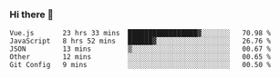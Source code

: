 ### Hi there 👋

<!--
**xin-code/Xin-code** is a ✨ _special_ ✨ repository because its `README.md` (this file) appears on your GitHub profile.

Here are some ideas to get you started:
<!--START_SECTION:waka-->
```text
Vue.js       23 hrs 33 mins  █████████████████▓░░░░░░░   70.98 % 
JavaScript   8 hrs 52 mins   ██████▓░░░░░░░░░░░░░░░░░░   26.76 % 
JSON         13 mins         ▒░░░░░░░░░░░░░░░░░░░░░░░░   00.67 % 
Other        12 mins         ░░░░░░░░░░░░░░░░░░░░░░░░░   00.65 % 
Git Config   9 mins          ░░░░░░░░░░░░░░░░░░░░░░░░░   00.50 % 
```
<!--END_SECTION:waka-->
